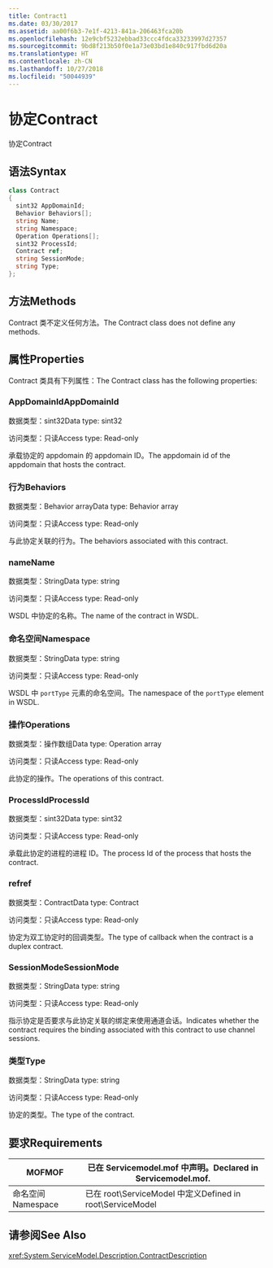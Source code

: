 ```yaml
---
title: Contract1
ms.date: 03/30/2017
ms.assetid: aa00f6b3-7e1f-4213-841a-206463fca20b
ms.openlocfilehash: 12e9cbf5232ebbad33ccc4fdca33233997d27357
ms.sourcegitcommit: 9bd8f213b50f0e1a73e03bd1e840c917fbd6d20a
ms.translationtype: HT
ms.contentlocale: zh-CN
ms.lasthandoff: 10/27/2018
ms.locfileid: "50044939"
---
```

# <a name="contract"></a><span data-ttu-id="0f2b7-102">协定</span><span class="sxs-lookup"><span data-stu-id="0f2b7-102">Contract</span></span>
<span data-ttu-id="0f2b7-103">协定</span><span class="sxs-lookup"><span data-stu-id="0f2b7-103">Contract</span></span>  
  
## <a name="syntax"></a><span data-ttu-id="0f2b7-104">语法</span><span class="sxs-lookup"><span data-stu-id="0f2b7-104">Syntax</span></span>  
  
```csharp
class Contract  
{  
  sint32 AppDomainId;  
  Behavior Behaviors[];  
  string Name;  
  string Namespace;  
  Operation Operations[];  
  sint32 ProcessId;  
  Contract ref;  
  string SessionMode;  
  string Type;  
};  
```  
  
## <a name="methods"></a><span data-ttu-id="0f2b7-105">方法</span><span class="sxs-lookup"><span data-stu-id="0f2b7-105">Methods</span></span>  
 <span data-ttu-id="0f2b7-106">Contract 类不定义任何方法。</span><span class="sxs-lookup"><span data-stu-id="0f2b7-106">The Contract class does not define any methods.</span></span>  
  
## <a name="properties"></a><span data-ttu-id="0f2b7-107">属性</span><span class="sxs-lookup"><span data-stu-id="0f2b7-107">Properties</span></span>  
 <span data-ttu-id="0f2b7-108">Contract 类具有下列属性：</span><span class="sxs-lookup"><span data-stu-id="0f2b7-108">The Contract class has the following properties:</span></span>  
  
### <a name="appdomainid"></a><span data-ttu-id="0f2b7-109">AppDomainId</span><span class="sxs-lookup"><span data-stu-id="0f2b7-109">AppDomainId</span></span>  
 <span data-ttu-id="0f2b7-110">数据类型：sint32</span><span class="sxs-lookup"><span data-stu-id="0f2b7-110">Data type: sint32</span></span>  
  
 <span data-ttu-id="0f2b7-111">访问类型：只读</span><span class="sxs-lookup"><span data-stu-id="0f2b7-111">Access type: Read-only</span></span>  
  
 <span data-ttu-id="0f2b7-112">承载协定的 appdomain 的 appdomain ID。</span><span class="sxs-lookup"><span data-stu-id="0f2b7-112">The appdomain id of the appdomain that hosts the contract.</span></span>  
  
### <a name="behaviors"></a><span data-ttu-id="0f2b7-113">行为</span><span class="sxs-lookup"><span data-stu-id="0f2b7-113">Behaviors</span></span>  
 <span data-ttu-id="0f2b7-114">数据类型：Behavior array</span><span class="sxs-lookup"><span data-stu-id="0f2b7-114">Data type: Behavior array</span></span>  
  
 <span data-ttu-id="0f2b7-115">访问类型：只读</span><span class="sxs-lookup"><span data-stu-id="0f2b7-115">Access type: Read-only</span></span>  
  
 <span data-ttu-id="0f2b7-116">与此协定关联的行为。</span><span class="sxs-lookup"><span data-stu-id="0f2b7-116">The behaviors associated with this contract.</span></span>  
  
### <a name="name"></a><span data-ttu-id="0f2b7-117">name</span><span class="sxs-lookup"><span data-stu-id="0f2b7-117">Name</span></span>  
 <span data-ttu-id="0f2b7-118">数据类型：String</span><span class="sxs-lookup"><span data-stu-id="0f2b7-118">Data type: string</span></span>  
  
 <span data-ttu-id="0f2b7-119">访问类型：只读</span><span class="sxs-lookup"><span data-stu-id="0f2b7-119">Access type: Read-only</span></span>  
  
 <span data-ttu-id="0f2b7-120">WSDL 中协定的名称。</span><span class="sxs-lookup"><span data-stu-id="0f2b7-120">The name of the contract in WSDL.</span></span>  
  
### <a name="namespace"></a><span data-ttu-id="0f2b7-121">命名空间</span><span class="sxs-lookup"><span data-stu-id="0f2b7-121">Namespace</span></span>  
 <span data-ttu-id="0f2b7-122">数据类型：String</span><span class="sxs-lookup"><span data-stu-id="0f2b7-122">Data type: string</span></span>  
  
 <span data-ttu-id="0f2b7-123">访问类型：只读</span><span class="sxs-lookup"><span data-stu-id="0f2b7-123">Access type: Read-only</span></span>  
  
 <span data-ttu-id="0f2b7-124">WSDL 中 `portType` 元素的命名空间。</span><span class="sxs-lookup"><span data-stu-id="0f2b7-124">The namespace of the `portType` element in WSDL.</span></span>  
  
### <a name="operations"></a><span data-ttu-id="0f2b7-125">操作</span><span class="sxs-lookup"><span data-stu-id="0f2b7-125">Operations</span></span>  
 <span data-ttu-id="0f2b7-126">数据类型：操作数组</span><span class="sxs-lookup"><span data-stu-id="0f2b7-126">Data type: Operation array</span></span>  
  
 <span data-ttu-id="0f2b7-127">访问类型：只读</span><span class="sxs-lookup"><span data-stu-id="0f2b7-127">Access type: Read-only</span></span>  
  
 <span data-ttu-id="0f2b7-128">此协定的操作。</span><span class="sxs-lookup"><span data-stu-id="0f2b7-128">The operations of this contract.</span></span>  
  
### <a name="processid"></a><span data-ttu-id="0f2b7-129">ProcessId</span><span class="sxs-lookup"><span data-stu-id="0f2b7-129">ProcessId</span></span>  
 <span data-ttu-id="0f2b7-130">数据类型：sint32</span><span class="sxs-lookup"><span data-stu-id="0f2b7-130">Data type: sint32</span></span>  
  
 <span data-ttu-id="0f2b7-131">访问类型：只读</span><span class="sxs-lookup"><span data-stu-id="0f2b7-131">Access type: Read-only</span></span>  
  
 <span data-ttu-id="0f2b7-132">承载此协定的进程的进程 ID。</span><span class="sxs-lookup"><span data-stu-id="0f2b7-132">The process Id of the process that hosts the contract.</span></span>  
  
### <a name="ref"></a><span data-ttu-id="0f2b7-133">ref</span><span class="sxs-lookup"><span data-stu-id="0f2b7-133">ref</span></span>  
 <span data-ttu-id="0f2b7-134">数据类型：Contract</span><span class="sxs-lookup"><span data-stu-id="0f2b7-134">Data type: Contract</span></span>  
  
 <span data-ttu-id="0f2b7-135">访问类型：只读</span><span class="sxs-lookup"><span data-stu-id="0f2b7-135">Access type: Read-only</span></span>  
  
 <span data-ttu-id="0f2b7-136">协定为双工协定时的回调类型。</span><span class="sxs-lookup"><span data-stu-id="0f2b7-136">The type of callback when the contract is a duplex contract.</span></span>  
  
### <a name="sessionmode"></a><span data-ttu-id="0f2b7-137">SessionMode</span><span class="sxs-lookup"><span data-stu-id="0f2b7-137">SessionMode</span></span>  
 <span data-ttu-id="0f2b7-138">数据类型：String</span><span class="sxs-lookup"><span data-stu-id="0f2b7-138">Data type: string</span></span>  
  
 <span data-ttu-id="0f2b7-139">访问类型：只读</span><span class="sxs-lookup"><span data-stu-id="0f2b7-139">Access type: Read-only</span></span>  
  
 <span data-ttu-id="0f2b7-140">指示协定是否要求与此协定关联的绑定来使用通道会话。</span><span class="sxs-lookup"><span data-stu-id="0f2b7-140">Indicates whether the contract requires the binding associated with this contract to use channel sessions.</span></span>  
  
### <a name="type"></a><span data-ttu-id="0f2b7-141">类型</span><span class="sxs-lookup"><span data-stu-id="0f2b7-141">Type</span></span>  
 <span data-ttu-id="0f2b7-142">数据类型：String</span><span class="sxs-lookup"><span data-stu-id="0f2b7-142">Data type: string</span></span>  
  
 <span data-ttu-id="0f2b7-143">访问类型：只读</span><span class="sxs-lookup"><span data-stu-id="0f2b7-143">Access type: Read-only</span></span>  
  
 <span data-ttu-id="0f2b7-144">协定的类型。</span><span class="sxs-lookup"><span data-stu-id="0f2b7-144">The type of the contract.</span></span>  
  
## <a name="requirements"></a><span data-ttu-id="0f2b7-145">要求</span><span class="sxs-lookup"><span data-stu-id="0f2b7-145">Requirements</span></span>  
  
|<span data-ttu-id="0f2b7-146">MOF</span><span class="sxs-lookup"><span data-stu-id="0f2b7-146">MOF</span></span>|<span data-ttu-id="0f2b7-147">已在 Servicemodel.mof 中声明。</span><span class="sxs-lookup"><span data-stu-id="0f2b7-147">Declared in Servicemodel.mof.</span></span>|  
|---------|-----------------------------------|  
|<span data-ttu-id="0f2b7-148">命名空间</span><span class="sxs-lookup"><span data-stu-id="0f2b7-148">Namespace</span></span>|<span data-ttu-id="0f2b7-149">已在 root\ServiceModel 中定义</span><span class="sxs-lookup"><span data-stu-id="0f2b7-149">Defined in root\ServiceModel</span></span>|  
  
## <a name="see-also"></a><span data-ttu-id="0f2b7-150">请参阅</span><span class="sxs-lookup"><span data-stu-id="0f2b7-150">See Also</span></span>  
 <xref:System.ServiceModel.Description.ContractDescription>
